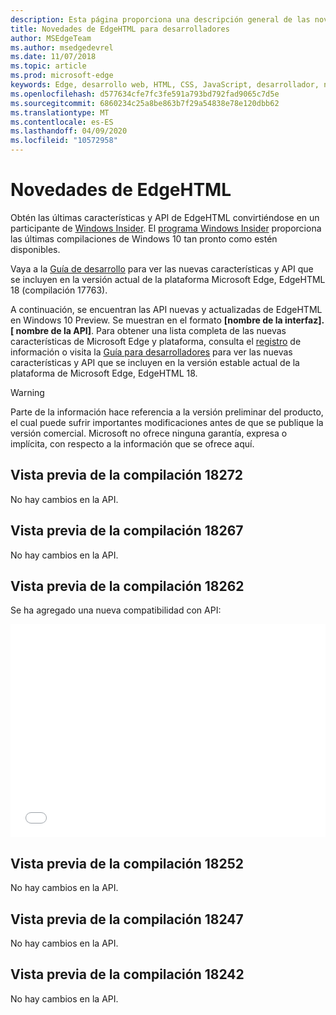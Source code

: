 ```yaml
---
description: Esta página proporciona una descripción general de las novedades de las compilaciones de EdgeHTML Preview para desarrolladores.
title: Novedades de EdgeHTML para desarrolladores
author: MSEdgeTeam
ms.author: msedgedevrel
ms.date: 11/07/2018
ms.topic: article
ms.prod: microsoft-edge
keywords: Edge, desarrollo web, HTML, CSS, JavaScript, desarrollador, novedades en Edge, nuevas API en Edge, edgehtml, edgehtml Preview compilaciones
ms.openlocfilehash: d577634cfe7fc3fe591a793bd792fad9065c7d5e
ms.sourcegitcommit: 6860234c25a8be863b7f29a54838e78e120dbb62
ms.translationtype: MT
ms.contentlocale: es-ES
ms.lasthandoff: 04/09/2020
ms.locfileid: "10572958"
---
```

# Novedades de EdgeHTML

Obtén las últimas características y API de EdgeHTML convirtiéndose en un participante de [Windows Insider](https://insider.windows.com/). El [programa Windows Insider](https://insider.windows.com/) proporciona las últimas compilaciones de Windows 10 tan pronto como estén disponibles. 

Vaya a la [Guía de desarrollo](../dev-guide.md) para ver las nuevas características y API que se incluyen en la versión actual de la plataforma Microsoft Edge, EdgeHTML 18 (compilación 17763). 

A continuación, se encuentran las API nuevas y actualizadas de EdgeHTML en Windows 10 Preview. Se muestran en el formato **[nombre de la interfaz]. [ nombre de la API]**. Para obtener una lista completa de las nuevas características de Microsoft Edge y plataforma, consulta el [registro](https://developer.microsoft.com/microsoft-edge/platform/changelog/) de información o visita la [Guía para desarrolladores](../dev-guide.md) para ver las nuevas características y API que se incluyen en la versión estable actual de la plataforma de Microsoft Edge, EdgeHTML 18.  

> [!WARNING] 
> Parte de la información hace referencia a la versión preliminar del producto, el cual puede sufrir importantes modificaciones antes de que se publique la versión comercial. Microsoft no ofrece ninguna garantía, expresa o implícita, con respecto a la información que se ofrece aquí.

## Vista previa de la compilación 18272
No hay cambios en la API.

## Vista previa de la compilación 18267
No hay cambios en la API.

## Vista previa de la compilación 18262

Se ha agregado una nueva compatibilidad con API:

<iframe height='341' scrolling='no' title='EdgeHTML Preview versión 17682' src='//codepen.io/MSEdgeDev/embed/5a691c1840690352f409d3788b8167fa/?height=341&theme-id=23761&default-tab=result&embed-version=2' frameborder='no' allowtransparency='true' allowfullscreen='true' style='width: 100%;'>Vea la versión de lápiz <a href='https://codepen.io/MSEdgeDev/pen/5a691c1840690352f409d3788b8167fa/'> EdgeHTML vista previa de la compilación 17682 </a> por MSEdgeDev ( <a href='https://codepen.io/MSEdgeDev'> @MSEdgeDev </a> ) en <a href='https://codepen.io'> CodePen </a> .
</iframe>

## Vista previa de la compilación 18252
No hay cambios en la API.

## Vista previa de la compilación 18247
No hay cambios en la API.

## Vista previa de la compilación 18242
No hay cambios en la API.